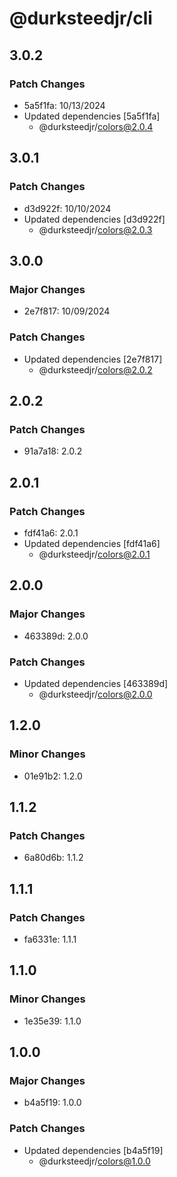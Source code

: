 # @durksteedjr/cli

## 3.0.2

### Patch Changes

- 5a5f1fa: 10/13/2024
- Updated dependencies [5a5f1fa]
  - @durksteedjr/colors@2.0.4

## 3.0.1

### Patch Changes

- d3d922f: 10/10/2024
- Updated dependencies [d3d922f]
  - @durksteedjr/colors@2.0.3

## 3.0.0

### Major Changes

- 2e7f817: 10/09/2024

### Patch Changes

- Updated dependencies [2e7f817]
  - @durksteedjr/colors@2.0.2

## 2.0.2

### Patch Changes

- 91a7a18: 2.0.2

## 2.0.1

### Patch Changes

- fdf41a6: 2.0.1
- Updated dependencies [fdf41a6]
  - @durksteedjr/colors@2.0.1

## 2.0.0

### Major Changes

- 463389d: 2.0.0

### Patch Changes

- Updated dependencies [463389d]
  - @durksteedjr/colors@2.0.0

## 1.2.0

### Minor Changes

- 01e91b2: 1.2.0

## 1.1.2

### Patch Changes

- 6a80d6b: 1.1.2

## 1.1.1

### Patch Changes

- fa6331e: 1.1.1

## 1.1.0

### Minor Changes

- 1e35e39: 1.1.0

## 1.0.0

### Major Changes

- b4a5f19: 1.0.0

### Patch Changes

- Updated dependencies [b4a5f19]
  - @durksteedjr/colors@1.0.0
